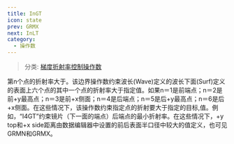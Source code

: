 ```yaml
---
title: InGT
icon: state
prev: GRMX
next: InLT
category:
  - 操作数
---
```


> 分类: [梯度折射率控制操作数](/hb/operands/135/894/  "Zemax 操作数 梯度折射率控制操作数")

第n个点的折射率大于。该边界操作数约束波长(Wave)定义的波长下面(Surf)定义的表面上六个点的其中一个点的折射率大于指定值。如果n＝1是前端点；n＝2是前+y最高点；n＝3是前+x侧面；n＝4是后端点；n＝5是后+y最高点；n＝6是后+x侧面。在这些情况下，该操作数约束指定点的折射要大于指定的目标,值。例如，“I4GT”约束镜片（下一面的端点）后端点的最小折射率。在这些情况下，+y top和+x side距离由数据编辑器中设置的前后表面半口径中较大的值定义，也可见GRMN和GRMX。